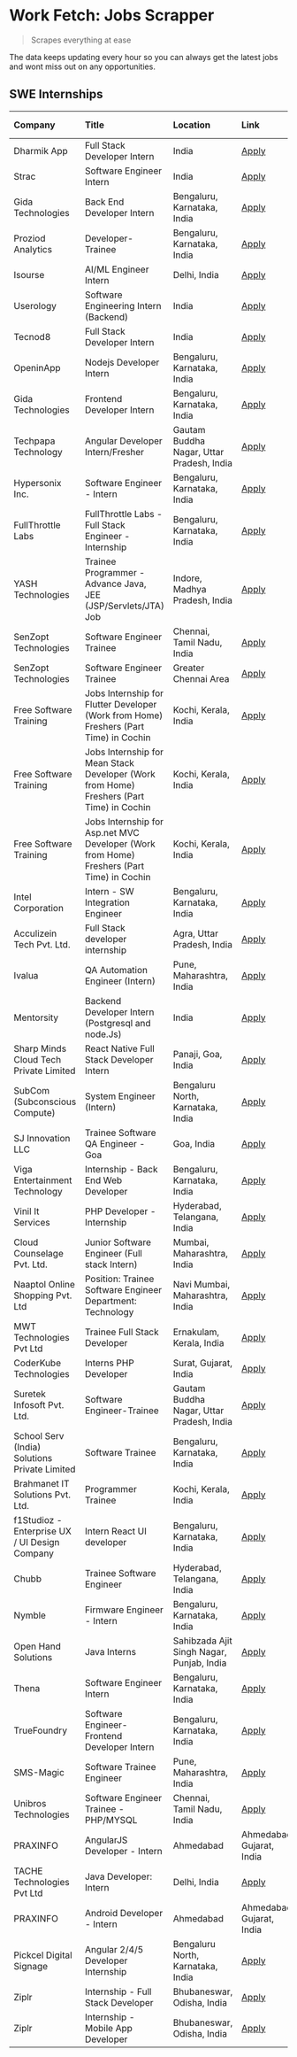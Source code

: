 # Work Fetch: Jobs Scrapper
> Scrapes everything at ease

The data keeps updating every hour so you can always get the latest jobs and wont miss out on any opportunities.

## SWE Internships
<!--START_SECTION:workfetch-->
| Company                                       | Title                                                                                     | Location                                  | Link                                                                                                                                                                                                                                                                                                                  | Date Posted   |
|:----------------------------------------------|:------------------------------------------------------------------------------------------|:------------------------------------------|:----------------------------------------------------------------------------------------------------------------------------------------------------------------------------------------------------------------------------------------------------------------------------------------------------------------------|:--------------|
| Dharmik App                                   | Full Stack Developer Intern                                                               | India                                     | [Apply](https://in.linkedin.com/jobs/view/full-stack-developer-intern-at-dharmik-app-3833293511?refId=uZH3s5sh1MAr2PUe2QgS7Q%3D%3D&trackingId=mjrj9yguqeXa1j0JzNOOQA%3D%3D&position=9&pageNum=0&trk=public_jobs_jserp-result_search-card)                                                                             | 2024-02-23    |
| Strac                                         | Software Engineer Intern                                                                  | India                                     | [Apply](https://in.linkedin.com/jobs/view/software-engineer-intern-at-strac-3837051790?refId=uZH3s5sh1MAr2PUe2QgS7Q%3D%3D&trackingId=aPbrif1ZOUop6Ve95PbMWA%3D%3D&position=14&pageNum=0&trk=public_jobs_jserp-result_search-card)                                                                                     | 2024-02-23    |
| Gida Technologies                             | Back End Developer Intern                                                                 | Bengaluru, Karnataka, India               | [Apply](https://in.linkedin.com/jobs/view/back-end-developer-intern-at-gida-technologies-3836849295?refId=WgUzfG%2BTC9Q9CTIjlcmQ3g%3D%3D&trackingId=sJY7eDaXhOkEIcnPEaTMng%3D%3D&position=23&pageNum=1&trk=public_jobs_jserp-result_search-card)                                                                      | 2024-02-23    |
| Proziod Analytics                             | Developer-Trainee                                                                         | Bengaluru, Karnataka, India               | [Apply](https://in.linkedin.com/jobs/view/developer-trainee-at-proziod-analytics-3838200708?refId=ps6tb9VbugyaReExMOcwIw%3D%3D&trackingId=zZvaMJuKxLe0vOCzc8YKHg%3D%3D&position=21&pageNum=3&trk=public_jobs_jserp-result_search-card)                                                                                | 2024-02-23    |
| Isourse                                       | AI/ML Engineer Intern                                                                     | Delhi, India                              | [Apply](https://in.linkedin.com/jobs/view/ai-ml-engineer-intern-at-isourse-3837826475?refId=WgUzfG%2BTC9Q9CTIjlcmQ3g%3D%3D&trackingId=htbunzY7qrOhPlfpu87yeg%3D%3D&position=20&pageNum=1&trk=public_jobs_jserp-result_search-card)                                                                                    | 2024-02-22    |
| Userology                                     | Software Engineering Intern (Backend)                                                     | India                                     | [Apply](https://in.linkedin.com/jobs/view/software-engineering-intern-backend-at-userology-3831589517?refId=ps6tb9VbugyaReExMOcwIw%3D%3D&trackingId=H1z14SiV3Rnqk4GG7JYYhw%3D%3D&position=18&pageNum=3&trk=public_jobs_jserp-result_search-card)                                                                      | 2024-02-22    |
| Tecnod8                                       | Full Stack Developer Intern                                                               | India                                     | [Apply](https://in.linkedin.com/jobs/view/full-stack-developer-intern-at-tecnod8-3830985407?refId=uZH3s5sh1MAr2PUe2QgS7Q%3D%3D&trackingId=fFSqNSvBpr%2BgiwNvwu5fFw%3D%3D&position=19&pageNum=0&trk=public_jobs_jserp-result_search-card)                                                                              | 2024-02-21    |
| OpeninApp                                     | Nodejs Developer Intern                                                                   | Bengaluru, Karnataka, India               | [Apply](https://in.linkedin.com/jobs/view/nodejs-developer-intern-at-openinapp-3836003896?refId=uZH3s5sh1MAr2PUe2QgS7Q%3D%3D&trackingId=mNN4OctOk%2FGyd2JKZKP6PQ%3D%3D&position=23&pageNum=0&trk=public_jobs_jserp-result_search-card)                                                                                | 2024-02-21    |
| Gida Technologies                             | Frontend Developer Intern                                                                 | Bengaluru, Karnataka, India               | [Apply](https://in.linkedin.com/jobs/view/frontend-developer-intern-at-gida-technologies-3836040945?refId=WgUzfG%2BTC9Q9CTIjlcmQ3g%3D%3D&trackingId=y4oB8fzz331Zjf%2FjVCOj8g%3D%3D&position=9&pageNum=1&trk=public_jobs_jserp-result_search-card)                                                                     | 2024-02-21    |
| Techpapa Technology                           | Angular Developer Intern/Fresher                                                          | Gautam Buddha Nagar, Uttar Pradesh, India | [Apply](https://in.linkedin.com/jobs/view/angular-developer-intern-fresher-at-techpapa-technology-3834305862?refId=ps6tb9VbugyaReExMOcwIw%3D%3D&trackingId=85ibIMuvdu4i9KghlNEwIQ%3D%3D&position=4&pageNum=3&trk=public_jobs_jserp-result_search-card)                                                                | 2024-02-20    |
| Hypersonix Inc.                               | Software Engineer - Intern                                                                | Bengaluru, Karnataka, India               | [Apply](https://in.linkedin.com/jobs/view/software-engineer-intern-at-hypersonix-inc-3833055982?refId=JSMzNPYrso4YMj652%2Bpc%2BA%3D%3D&trackingId=BTzqy9mN9coGuYyPR8PniQ%3D%3D&position=6&pageNum=2&trk=public_jobs_jserp-result_search-card)                                                                         | 2024-02-18    |
| FullThrottle Labs                             | FullThrottle Labs - Full Stack Engineer - Internship                                      | Bengaluru, Karnataka, India               | [Apply](https://in.linkedin.com/jobs/view/fullthrottle-labs-full-stack-engineer-internship-at-fullthrottle-labs-3829636016?refId=ps6tb9VbugyaReExMOcwIw%3D%3D&trackingId=O1deNsfZEHhYQz5Hp7X%2FuA%3D%3D&position=19&pageNum=3&trk=public_jobs_jserp-result_search-card)                                               | 2024-02-17    |
| YASH Technologies                             | Trainee Programmer - Advance Java, JEE (JSP/Servlets/JTA) Job                             | Indore, Madhya Pradesh, India             | [Apply](https://in.linkedin.com/jobs/view/trainee-programmer-advance-java-jee-jsp-servlets-jta-job-at-yash-technologies-3811759183?refId=ps6tb9VbugyaReExMOcwIw%3D%3D&trackingId=DzWOspXrjfM0STyqbDvOcg%3D%3D&position=11&pageNum=3&trk=public_jobs_jserp-result_search-card)                                         | 2024-02-13    |
| SenZopt Technologies                          | Software Engineer Trainee                                                                 | Chennai, Tamil Nadu, India                | [Apply](https://in.linkedin.com/jobs/view/software-engineer-trainee-at-senzopt-technologies-3827686880?refId=WgUzfG%2BTC9Q9CTIjlcmQ3g%3D%3D&trackingId=jTzVZDuy2lWmuI4TyjsULw%3D%3D&position=18&pageNum=1&trk=public_jobs_jserp-result_search-card)                                                                   | 2024-02-12    |
| SenZopt Technologies                          | Software Engineer Trainee                                                                 | Greater Chennai Area                      | [Apply](https://in.linkedin.com/jobs/view/software-engineer-trainee-at-senzopt-technologies-3827688781?refId=ps6tb9VbugyaReExMOcwIw%3D%3D&trackingId=VCrdAx4CQ6g6ZMcoPbMOxw%3D%3D&position=20&pageNum=3&trk=public_jobs_jserp-result_search-card)                                                                     | 2024-02-12    |
| Free Software Training                        | Jobs Internship for Flutter Developer (Work from Home) Freshers (Part Time) in Cochin     | Kochi, Kerala, India                      | [Apply](https://in.linkedin.com/jobs/view/jobs-internship-for-flutter-developer-work-from-home-freshers-part-time-in-cochin-at-free-software-training-3826553488?refId=uZH3s5sh1MAr2PUe2QgS7Q%3D%3D&trackingId=b2XFJ6vn0ONI7nSy7nRXEQ%3D%3D&position=16&pageNum=0&trk=public_jobs_jserp-result_search-card)           | 2024-02-10    |
| Free Software Training                        | Jobs Internship for Mean Stack Developer (Work from Home) Freshers (Part Time) in Cochin  | Kochi, Kerala, India                      | [Apply](https://in.linkedin.com/jobs/view/jobs-internship-for-mean-stack-developer-work-from-home-freshers-part-time-in-cochin-at-free-software-training-3826556130?refId=JSMzNPYrso4YMj652%2Bpc%2BA%3D%3D&trackingId=qaZZP8LylzFcWJzJ6D8jGQ%3D%3D&position=16&pageNum=2&trk=public_jobs_jserp-result_search-card)    | 2024-02-10    |
| Free Software Training                        | Jobs Internship for Asp.net MVC Developer (Work from Home) Freshers (Part Time) in Cochin | Kochi, Kerala, India                      | [Apply](https://in.linkedin.com/jobs/view/jobs-internship-for-asp-net-mvc-developer-work-from-home-freshers-part-time-in-cochin-at-free-software-training-3826551957?refId=JSMzNPYrso4YMj652%2Bpc%2BA%3D%3D&trackingId=6QlBoyA%2FK1wDKefoBMhjWw%3D%3D&position=24&pageNum=2&trk=public_jobs_jserp-result_search-card) | 2024-02-10    |
| Intel Corporation                             | Intern - SW Integration Engineer                                                          | Bengaluru, Karnataka, India               | [Apply](https://in.linkedin.com/jobs/view/intern-sw-integration-engineer-at-intel-corporation-3825002246?refId=ps6tb9VbugyaReExMOcwIw%3D%3D&trackingId=fUNHR87Uper4VJ5VTsLBkA%3D%3D&position=15&pageNum=3&trk=public_jobs_jserp-result_search-card)                                                                   | 2024-02-08    |
| Acculizein Tech Pvt. Ltd.                     | Full Stack developer  internship                                                          | Agra, Uttar Pradesh, India                | [Apply](https://in.linkedin.com/jobs/view/full-stack-developer-internship-at-acculizein-tech-pvt-ltd-3817241175?refId=WgUzfG%2BTC9Q9CTIjlcmQ3g%3D%3D&trackingId=RoCnEb98lCWOBPCrjy4BBw%3D%3D&position=14&pageNum=1&trk=public_jobs_jserp-result_search-card)                                                          | 2024-02-04    |
| Ivalua                                        | QA Automation Engineer (Intern)                                                           | Pune, Maharashtra, India                  | [Apply](https://in.linkedin.com/jobs/view/qa-automation-engineer-intern-at-ivalua-3762560998?refId=uZH3s5sh1MAr2PUe2QgS7Q%3D%3D&trackingId=Yp5myZXuKnLXGRy2LVGn%2FQ%3D%3D&position=11&pageNum=0&trk=public_jobs_jserp-result_search-card)                                                                             | 2024-02-03    |
| Mentorsity                                    | Backend Developer Intern (Postgresql and node.Js)                                         | India                                     | [Apply](https://in.linkedin.com/jobs/view/backend-developer-intern-postgresql-and-node-js-at-mentorsity-3820304507?refId=JSMzNPYrso4YMj652%2Bpc%2BA%3D%3D&trackingId=bSoES7l1xBalfKGZ5iTxYg%3D%3D&position=9&pageNum=2&trk=public_jobs_jserp-result_search-card)                                                      | 2024-01-31    |
| Sharp Minds Cloud Tech Private Limited        | React Native Full Stack Developer Intern                                                  | Panaji, Goa, India                        | [Apply](https://in.linkedin.com/jobs/view/react-native-full-stack-developer-intern-at-sharp-minds-cloud-tech-private-limited-133276333?refId=JSMzNPYrso4YMj652%2Bpc%2BA%3D%3D&trackingId=dnGJ3qmZF5wuhRuCwh8lvg%3D%3D&position=18&pageNum=2&trk=public_jobs_jserp-result_search-card)                                 | 2024-01-30    |
| SubCom (Subconscious Compute)                 | System Engineer (Intern)                                                                  | Bengaluru North, Karnataka, India         | [Apply](https://in.linkedin.com/jobs/view/system-engineer-intern-at-subcom-subconscious-compute-3816247158?refId=uZH3s5sh1MAr2PUe2QgS7Q%3D%3D&trackingId=oVka%2BfRSyEOUhc2m3lJHzg%3D%3D&position=3&pageNum=0&trk=public_jobs_jserp-result_search-card)                                                                | 2024-01-27    |
| SJ Innovation LLC                             | Trainee Software QA Engineer - Goa                                                        | Goa, India                                | [Apply](https://in.linkedin.com/jobs/view/trainee-software-qa-engineer-goa-at-sj-innovation-llc-3804578231?refId=JSMzNPYrso4YMj652%2Bpc%2BA%3D%3D&trackingId=M5%2F839cht9BwLaIV2emf%2BA%3D%3D&position=3&pageNum=2&trk=public_jobs_jserp-result_search-card)                                                          | 2024-01-18    |
| Viga Entertainment Technology                 | Internship - Back End Web Developer                                                       | Bengaluru, Karnataka, India               | [Apply](https://in.linkedin.com/jobs/view/internship-back-end-web-developer-at-viga-entertainment-technology-3817712040?refId=JSMzNPYrso4YMj652%2Bpc%2BA%3D%3D&trackingId=UzrUgFxPDXwSSYCSG5Ufqw%3D%3D&position=10&pageNum=2&trk=public_jobs_jserp-result_search-card)                                                | 2024-01-17    |
| Vinil It Services                             | PHP Developer - Internship                                                                | Hyderabad, Telangana, India               | [Apply](https://in.linkedin.com/jobs/view/php-developer-internship-at-vinil-it-services-3802010061?refId=WgUzfG%2BTC9Q9CTIjlcmQ3g%3D%3D&trackingId=1%2FM2k9nyWFn8kzn6nMCeaA%3D%3D&position=2&pageNum=1&trk=public_jobs_jserp-result_search-card)                                                                      | 2024-01-14    |
| Cloud Counselage Pvt. Ltd.                    | Junior Software Engineer (Full stack Intern)                                              | Mumbai, Maharashtra, India                | [Apply](https://in.linkedin.com/jobs/view/junior-software-engineer-full-stack-intern-at-cloud-counselage-pvt-ltd-3803132814?refId=uZH3s5sh1MAr2PUe2QgS7Q%3D%3D&trackingId=RCN2ciX4dU3wWLKWvwUU8w%3D%3D&position=18&pageNum=0&trk=public_jobs_jserp-result_search-card)                                                | 2024-01-11    |
| Naaptol Online Shopping Pvt. Ltd              | Position: Trainee Software Engineer Department: Technology                                | Navi Mumbai, Maharashtra, India           | [Apply](https://in.linkedin.com/jobs/view/position-trainee-software-engineer-department-technology-at-naaptol-online-shopping-pvt-ltd-3800921007?refId=uZH3s5sh1MAr2PUe2QgS7Q%3D%3D&trackingId=yOJfAizWxiDOc1vE3RVSPA%3D%3D&position=4&pageNum=0&trk=public_jobs_jserp-result_search-card)                            | 2024-01-09    |
| MWT Technologies Pvt Ltd                      | Trainee Full Stack Developer                                                              | Ernakulam, Kerala, India                  | [Apply](https://in.linkedin.com/jobs/view/trainee-full-stack-developer-at-mwt-technologies-pvt-ltd-3800921715?refId=uZH3s5sh1MAr2PUe2QgS7Q%3D%3D&trackingId=D6HQk9%2FwiQEFW4dS49JNPQ%3D%3D&position=7&pageNum=0&trk=public_jobs_jserp-result_search-card)                                                             | 2024-01-09    |
| CoderKube Technologies                        | Interns PHP Developer                                                                     | Surat, Gujarat, India                     | [Apply](https://in.linkedin.com/jobs/view/interns-php-developer-at-coderkube-technologies-3800923432?refId=uZH3s5sh1MAr2PUe2QgS7Q%3D%3D&trackingId=gnTNqBufKchCjWBI2WNqjA%3D%3D&position=15&pageNum=0&trk=public_jobs_jserp-result_search-card)                                                                       | 2024-01-09    |
| Suretek Infosoft Pvt. Ltd.                    | Software Engineer-Trainee                                                                 | Gautam Buddha Nagar, Uttar Pradesh, India | [Apply](https://in.linkedin.com/jobs/view/software-engineer-trainee-at-suretek-infosoft-pvt-ltd-3800934643?refId=WgUzfG%2BTC9Q9CTIjlcmQ3g%3D%3D&trackingId=6i4OIE6uY35pur8LvWeqzg%3D%3D&position=5&pageNum=1&trk=public_jobs_jserp-result_search-card)                                                                | 2024-01-09    |
| School Serv (India) Solutions Private Limited | Software Trainee                                                                          | Bengaluru, Karnataka, India               | [Apply](https://in.linkedin.com/jobs/view/software-trainee-at-school-serv-india-solutions-private-limited-3800935439?refId=ps6tb9VbugyaReExMOcwIw%3D%3D&trackingId=K71UOQJvACHTtGLTsMBBaQ%3D%3D&position=5&pageNum=3&trk=public_jobs_jserp-result_search-card)                                                        | 2024-01-09    |
| Brahmanet IT Solutions Pvt. Ltd.              | Programmer Trainee                                                                        | Kochi, Kerala, India                      | [Apply](https://in.linkedin.com/jobs/view/programmer-trainee-at-brahmanet-it-solutions-pvt-ltd-3800931078?refId=ps6tb9VbugyaReExMOcwIw%3D%3D&trackingId=8qA7r6pu1FLWGYDCUBO7hw%3D%3D&position=24&pageNum=3&trk=public_jobs_jserp-result_search-card)                                                                  | 2024-01-09    |
| f1Studioz - Enterprise UX / UI Design Company | Intern React UI developer                                                                 | Bengaluru, Karnataka, India               | [Apply](https://in.linkedin.com/jobs/view/intern-react-ui-developer-at-f1studioz-enterprise-ux-ui-design-company-3796354738?refId=ps6tb9VbugyaReExMOcwIw%3D%3D&trackingId=KontcikF8pPoIwVCSUMS5g%3D%3D&position=2&pageNum=3&trk=public_jobs_jserp-result_search-card)                                                 | 2024-01-08    |
| Chubb                                         | Trainee Software Engineer                                                                 | Hyderabad, Telangana, India               | [Apply](https://in.linkedin.com/jobs/view/trainee-software-engineer-at-chubb-3811550279?refId=JSMzNPYrso4YMj652%2Bpc%2BA%3D%3D&trackingId=SdzpItEI%2Fp8RdxoCA94Nhg%3D%3D&position=5&pageNum=2&trk=public_jobs_jserp-result_search-card)                                                                               | 2023-12-28    |
| Nymble                                        | Firmware Engineer - Intern                                                                | Bengaluru, Karnataka, India               | [Apply](https://in.linkedin.com/jobs/view/firmware-engineer-intern-at-nymble-3796970068?refId=WgUzfG%2BTC9Q9CTIjlcmQ3g%3D%3D&trackingId=BxOVPpGATMPm4p64pss7pg%3D%3D&position=16&pageNum=1&trk=public_jobs_jserp-result_search-card)                                                                                  | 2023-12-08    |
| Open Hand Solutions                           | Java Interns                                                                              | Sahibzada Ajit Singh Nagar, Punjab, India | [Apply](https://in.linkedin.com/jobs/view/java-interns-at-open-hand-solutions-3786886982?refId=ps6tb9VbugyaReExMOcwIw%3D%3D&trackingId=0lH%2BX%2Fg%2BUR2cTbbGv37dKg%3D%3D&position=13&pageNum=3&trk=public_jobs_jserp-result_search-card)                                                                             | 2023-12-06    |
| Thena                                         | Software Engineer Intern                                                                  | Bengaluru, Karnataka, India               | [Apply](https://in.linkedin.com/jobs/view/software-engineer-intern-at-thena-3778731751?refId=ps6tb9VbugyaReExMOcwIw%3D%3D&trackingId=EKcbyR6brYu1tCzlsN1Wvg%3D%3D&position=12&pageNum=3&trk=public_jobs_jserp-result_search-card)                                                                                     | 2023-12-05    |
| TrueFoundry                                   | Software Engineer- Frontend Developer Intern                                              | Bengaluru, Karnataka, India               | [Apply](https://in.linkedin.com/jobs/view/software-engineer-frontend-developer-intern-at-truefoundry-3790095058?refId=ps6tb9VbugyaReExMOcwIw%3D%3D&trackingId=M4sA%2FNzoohVxRXZNSE5tGQ%3D%3D&position=9&pageNum=3&trk=public_jobs_jserp-result_search-card)                                                           | 2023-11-24    |
| SMS-Magic                                     | Software Trainee Engineer                                                                 | Pune, Maharashtra, India                  | [Apply](https://in.linkedin.com/jobs/view/software-trainee-engineer-at-sms-magic-3761409781?refId=uZH3s5sh1MAr2PUe2QgS7Q%3D%3D&trackingId=05gRDMIy9mNhemZY7%2BNe%2Bw%3D%3D&position=24&pageNum=0&trk=public_jobs_jserp-result_search-card)                                                                            | 2023-11-16    |
| Unibros Technologies                          | Software Engineer Trainee - PHP/MYSQL                                                     | Chennai, Tamil Nadu, India                | [Apply](https://in.linkedin.com/jobs/view/software-engineer-trainee-php-mysql-at-unibros-technologies-3656599241?refId=uZH3s5sh1MAr2PUe2QgS7Q%3D%3D&trackingId=uLCP8B5Pln4yWEtn%2BMPX1A%3D%3D&position=17&pageNum=0&trk=public_jobs_jserp-result_search-card)                                                         | 2023-06-12    |
| PRAXINFO                                      | AngularJS Developer - Intern | Ahmedabad                                                  | Ahmedabad, Gujarat, India                 | [Apply](https://in.linkedin.com/jobs/view/angularjs-developer-intern-ahmedabad-at-praxinfo-3656594961?refId=JSMzNPYrso4YMj652%2Bpc%2BA%3D%3D&trackingId=UEvGoExKQZiYvVZ4ermKzQ%3D%3D&position=12&pageNum=2&trk=public_jobs_jserp-result_search-card)                                                                  | 2023-06-12    |
| TACHE Technologies Pvt Ltd                    | Java Developer: Intern                                                                    | Delhi, India                              | [Apply](https://in.linkedin.com/jobs/view/java-developer-intern-at-tache-technologies-pvt-ltd-3627622735?refId=uZH3s5sh1MAr2PUe2QgS7Q%3D%3D&trackingId=GG6g9aEYKb8tpzP1VXHpTg%3D%3D&position=12&pageNum=0&trk=public_jobs_jserp-result_search-card)                                                                   | 2023-06-06    |
| PRAXINFO                                      | Android Developer - Intern | Ahmedabad                                                    | Ahmedabad, Gujarat, India                 | [Apply](https://in.linkedin.com/jobs/view/android-developer-intern-ahmedabad-at-praxinfo-3627624504?refId=uZH3s5sh1MAr2PUe2QgS7Q%3D%3D&trackingId=ars7E8Eb6TcR4kLfp%2BLz0g%3D%3D&position=13&pageNum=0&trk=public_jobs_jserp-result_search-card)                                                                      | 2023-06-06    |
| Pickcel Digital Signage                       | Angular 2/4/5 Developer Internship                                                        | Bengaluru North, Karnataka, India         | [Apply](https://in.linkedin.com/jobs/view/angular-2-4-5-developer-internship-at-pickcel-digital-signage-3627620591?refId=WgUzfG%2BTC9Q9CTIjlcmQ3g%3D%3D&trackingId=ip7bWb8k9UrHWmu5fqNe4g%3D%3D&position=4&pageNum=1&trk=public_jobs_jserp-result_search-card)                                                        | 2023-06-06    |
| Ziplr                                         | Internship - Full Stack Developer                                                         | Bhubaneswar, Odisha, India                | [Apply](https://in.linkedin.com/jobs/view/internship-full-stack-developer-at-ziplr-3645675705?refId=WgUzfG%2BTC9Q9CTIjlcmQ3g%3D%3D&trackingId=s0plotbEYuN7FS6ASgkwyg%3D%3D&position=22&pageNum=1&trk=public_jobs_jserp-result_search-card)                                                                            | 2023-06-02    |
| Ziplr                                         | Internship - Mobile App Developer                                                         | Bhubaneswar, Odisha, India                | [Apply](https://in.linkedin.com/jobs/view/internship-mobile-app-developer-at-ziplr-3618474948?refId=WgUzfG%2BTC9Q9CTIjlcmQ3g%3D%3D&trackingId=wqx%2BWBDGvpqwGfarsHYb4g%3D%3D&position=1&pageNum=1&trk=public_jobs_jserp-result_search-card)                                                                           | 2023-05-03    |
<!--END_SECTION:workfetch-->
